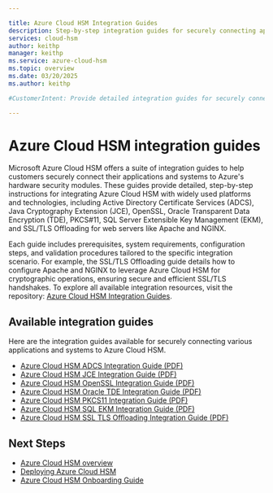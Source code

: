 ```yaml
---

title: Azure Cloud HSM Integration Guides
description: Step-by-step integration guides for securely connecting applications and systems to Azure Cloud HSM.
services: cloud-hsm
author: keithp
manager: keithp
ms.service: azure-cloud-hsm
ms.topic: overview
ms.date: 03/20/2025
ms.author: keithp

#CustomerIntent: Provide detailed integration guides for securely connecting applications and systems to Azure Cloud HSM.

---
```


# Azure Cloud HSM integration guides

Microsoft Azure Cloud HSM offers a suite of integration guides to help customers securely connect their applications and systems to Azure's hardware security modules. These guides provide detailed, step-by-step instructions for integrating Azure Cloud HSM with widely used platforms and technologies, including Active Directory Certificate Services (ADCS), Java Cryptography Extension (JCE), OpenSSL, Oracle Transparent Data Encryption (TDE), PKCS#11, SQL Server Extensible Key Management (EKM), and SSL/TLS Offloading for web servers like Apache and NGINX.

Each guide includes prerequisites, system requirements, configuration steps, and validation procedures tailored to the specific integration scenario. For example, the SSL/TLS Offloading guide details how to configure Apache and NGINX to leverage Azure Cloud HSM for cryptographic operations, ensuring secure and efficient SSL/TLS handshakes. To explore all available integration resources, visit the repository: [Azure Cloud HSM Integration Guides](https://github.com/microsoft/MicrosoftAzureCloudHSM/tree/main/IntegrationGuides).

## Available integration guides

Here are the integration guides available for securely connecting various applications and systems to Azure Cloud HSM.

- [Azure Cloud HSM ADCS Integration Guide (PDF)](https://github.com/microsoft/MicrosoftAzureCloudHSM/blob/main/IntegrationGuides/Azure%20Cloud%20HSM%20ADCS%20Integration%20Guide.pdf)
- [Azure Cloud HSM JCE Integration Guide (PDF)](https://github.com/microsoft/MicrosoftAzureCloudHSM/blob/main/IntegrationGuides/Azure%20Cloud%20HSM%20JCE%20Integration%20Guide.pdf)
- [Azure Cloud HSM OpenSSL Integration Guide (PDF)](https://github.com/microsoft/MicrosoftAzureCloudHSM/blob/main/IntegrationGuides/Azure%20Cloud%20HSM%20OpenSSL%20Integration%20Guide.pdf)
- [Azure Cloud HSM Oracle TDE Integration Guide (PDF)](https://github.com/microsoft/MicrosoftAzureCloudHSM/blob/main/IntegrationGuides/Azure%20Cloud%20HSM%20Oracle%20TDE%20Integration%20Guide.pdf)
- [Azure Cloud HSM PKCS11 Integration Guide (PDF)](https://github.com/microsoft/MicrosoftAzureCloudHSM/blob/main/IntegrationGuides/Azure%20Cloud%20HSM%20PKCS11%20Integration%20Guide.pdf)
- [Azure Cloud HSM SQL EKM Integration Guide (PDF)](https://github.com/microsoft/MicrosoftAzureCloudHSM/blob/main/IntegrationGuides/Azure%20Cloud%20HSM%20SQL%20EKM%20Integration%20Guide.pdf)
- [Azure Cloud HSM SSL TLS Offloading Integration Guide (PDF)](https://github.com/microsoft/MicrosoftAzureCloudHSM/blob/main/IntegrationGuides/Azure%20Cloud%20HSM%20SSL%20TLS%20Offloading%20Integration%20Guide.pdf)


## Next Steps
- [Azure Cloud HSM overview](overview.md)
- [Deploying Azure Cloud HSM](tutorial-deploy-cloud-hsm.md)
- [Azure Cloud HSM Onboarding Guide](onboarding-guide.md)